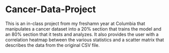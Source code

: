 # Cancer-Data-Project
This is an in-class project from my freshamn year at Columbia that manipulates a cancer dataset
into a 20% section that trains the model and an 80% section that it tests and analyzes.
It also provides the user with a correlation heatmap between the various statistics and a
scatter matrix that describes the data from the original CSV file.
